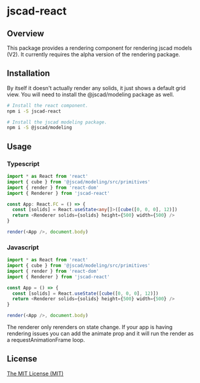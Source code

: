 # jscad-react

## Overview

This package provides a rendering component for rendering jscad models (V2). It currently requires the alpha version of the rendering package.

## Installation

By itself it doesn't actually render any solids, it just shows a default grid view. You will need to install the @jscad/modeling package as well.

```bash
# Install the react component.
npm i -S jscad-react

# Install the jscad modeling package.
npm i -S @jscad/modeling
```

## Usage

### Typescript

```ts
import * as React from 'react'
import { cube } from '@jscad/modeling/src/primitives'
import { render } from 'react-dom'
import { Renderer } from 'jscad-react'

const App: React.FC = () => {
  const [solids] = React.useState<any[]>([cube([0, 0, 0], 12)])
  return <Renderer solids={solids} height={500} width={500} />
}

render(<App />, document.body)
```

### Javascript

```js
import * as React from 'react'
import { cube } from '@jscad/modeling/src/primitives'
import { render } from 'react-dom'
import { Renderer } from 'jscad-react'

const App = () => {
  const [solids] = React.useState([cube([0, 0, 0], 12)])
  return <Renderer solids={solids} height={500} width={500} />
}

render(<App />, document.body)
```

The renderer only rerenders on state change. If your app is having rendering issues you can add the animate prop and it will run the render as a requestAnimationFrame loop.

## License

[The MIT License (MIT)](LICENSE)
